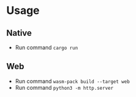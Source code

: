# Usage

## Native

- Run command `cargo run`

## Web

- Run command `wasm-pack build --target web`
- Run command `python3 -m http.server`
